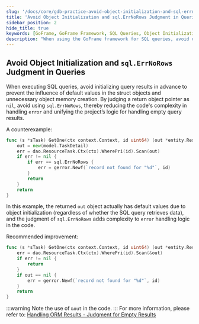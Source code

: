 ```yaml
---
slug: '/docs/core/gdb-practice-avoid-object-initialization-and-sql-errnorows-error'
title: 'Avoid Object Initialization and sql.ErrNoRows Judgment in Queries'
sidebar_position: 2
hide_title: true
keywords: [GoFrame, GoFrame Framework, SQL Queries, Object Initialization, sql.ErrNoRows, Error Handling, Pointer Judgment, ORM Result Handling, Object Memory, Code Complexity]
description: "When using the GoFrame framework for SQL queries, avoid object initialization and sql.ErrNoRows error judgment issues. By not initializing query result objects and using nil pointer judgment, unify the logic for handling empty query results across the project, thus reducing the complexity of error handling in the code."
---
```


## Avoid Object Initialization and `sql.ErrNoRows` Judgment in Queries

When executing SQL queries, avoid initializing query results in advance to prevent the influence of default values in the struct objects and unnecessary object memory creation. By judging a return object pointer as `nil`, avoid using `sql.ErrNoRows`, thereby reducing the code's complexity in handling `error` and unifying the project’s logic for handling empty query results.

A counterexample:

```go
func (s *sTask) GetOne(ctx context.Context, id uint64) (out *entity.ResourceTask, err error) {
    out = new(model.TaskDetail)
    err = dao.ResourceTask.Ctx(ctx).WherePri(id).Scan(out)
    if err != nil {
        if err == sql.ErrNoRows {
            err = gerror.Newf(`record not found for "%d"`, id)
        }
        return
    }
    return
}
```

In this example, the returned `out` object actually has default values due to object initialization (regardless of whether the SQL query retrieves data), and the judgment of `sql.ErrNoRows` adds complexity to `error` handling logic in the code.

Recommended improvement:

```go
func (s *sTask) GetOne(ctx context.Context, id uint64) (out *entity.ResourceTask, err error) {
    err = dao.ResourceTask.Ctx(ctx).WherePri(id).Scan(&out)
    if err != nil {
        return
    }
    if out == nil {
        err = gerror.Newf(`record not found for "%d"`, id)
    }
    return
}
```
:::warning
Note the use of `&out` in the code.
:::
For more information, please refer to: [Handling ORM Results - Judgment for Empty Results](../ORM结果处理/ORM结果处理-为空判断.md)